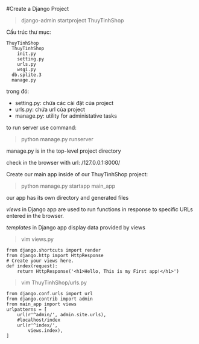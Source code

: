 #Create a Django Project
> django-admin startproject ThuyTinhShop

Cấu trúc thư mục:
```
ThuyTinhShop
  ThuyTinhShop
    init.py
    setting.py
    urls.py
    wsgi.py
  db.splite.3
  manage.py
```

trong đó:

* setting.py: chứa các cài đặt của project
* urls.py: chứa url của project
* manage.py: utility for administative tasks

to run server use command:

> python manage.py runserver

manage.py is in the top-level project directory

check in the browser with url: /127.0.0.1:8000/

Create our main app inside of our ThuyTinhShop project:
> python manage.py startapp main_app

our app has its own directory and generated files

*views* in Django app are used to run functions in response to specific URLs entered in the browser.

*templates* in Django app display data provided by views

> vim views.py

```
from django.shortcuts import render
from django.http import HttpResponse
# Create your views here.
def index(request):
	return HttpResponse('<h1>Hello, This is my First app!</h1>')
```


> vim ThuyTinhShop/urls.py

```
from django.conf.urls import url
from django.contrib import admin
from main_app import views
urlpatterns = [
    url(r'^admin/', admin.site.urls),
	#localhost/index
	url(r'^index/',
		views.index),
]
```
